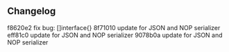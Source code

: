 ## Changelog

f8620e2 fix bug: []interface{}
8f71010 update for JSON and NOP serializer
eff81c0 update for JSON and NOP serializer
9078b0a update for JSON and NOP serializer
